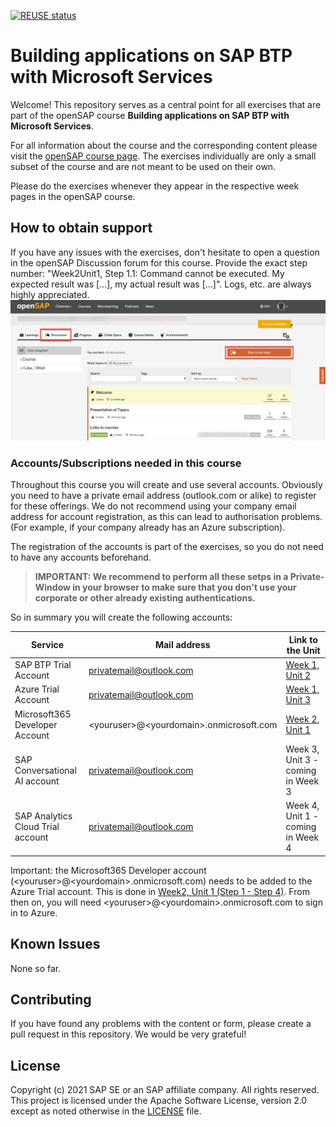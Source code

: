 [![REUSE status](https://api.reuse.software/badge/github.com/SAP-samples/btp-azure-opensap)](https://api.reuse.software/info/github.com/SAP-samples/btp-azure-opensap)


# Building applications on SAP BTP with Microsoft Services

Welcome! This repository serves as a central point for all exercises that are part of the openSAP course **Building applications on SAP BTP with Microsoft Services**. 

For all information about the course and the corresponding content please visit the [openSAP course page](https://open.sap.com/courses/btpma1). The exercises individually are only a small subset of the course and are not meant to be used on their own.  

Please do the exercises whenever they appear in the respective week pages in the openSAP course. 

## How to obtain support
 If you have any issues with the exercises, don't hesitate to open a question in the openSAP Discussion forum for this course. Provide the exact step number: "Week2Unit1, Step 1.1: Command cannot be executed. My expected result was [...], my actual result was [...]". Logs, etc. are always highly appreciated. 
 ![OpenSAP Discussion](./images/opensap-forum.png)

### Accounts/Subscriptions needed in this course 

Throughout this course you will create and use several accounts. Obviously you need to have a private email address (outlook.com or alike) to register for these offerings. We do not recommend using your company email address for account registration, as this can lead to authorisation problems. (For example, if your company already has an Azure subscription).

The registration of the accounts is part of the exercises, so you do not need to have any accounts beforehand.

> **IMPORTANT: We recommend to perform all these setps in a Private-Window in your browser to make sure that you don't use your corporate or other already existing authentications.** 

So in summary you will create the following accounts:


| Service                           | Mail address                              | Link to the Unit                                                                         |
| --------------------------------- | ----------------------------------------- | ---------------------------------------------------------------------------------------- |
| SAP BTP Trial Account             | privatemail@outlook.com                   | [Week 1, Unit 2](https://github.com/SAP-samples/btp-azure-opensap/tree/main/Week1/Unit2) |
| Azure Trial Account               | privatemail@outlook.com                   | [Week 1, Unit 3](https://github.com/SAP-samples/btp-azure-opensap/tree/main/Week1/Unit3) |
| Microsoft365 Developer Account    | \<youruser>@\<yourdomain>.onmicrosoft.com | [Week 2, Unit 1](https://github.com/SAP-samples/btp-azure-opensap/tree/main/Week2/Unit1) |
| SAP Conversational AI account     | privatemail@outlook.com                   | Week 3, Unit 3 - coming in Week 3                                                        |
| SAP Analytics Cloud Trial account | privatemail@outlook.com                   | Week 4, Unit 1 - coming in Week 4                                                        |

Important: the Microsoft365 Developer account (\<youruser>@\<yourdomain>.onmicrosoft.com) needs to be added to the Azure Trial account. This is done in [Week2, Unit 1 (Step 1 - Step 4)]((https://github.com/SAP-samples/btp-azure-opensap/tree/main/Week2/Unit1)). From then on, you will need \<youruser>@\<yourdomain>.onmicrosoft.com to sign in to Azure.

## Known Issues

None so far.

## Contributing

If you have found any problems with the content or form, please create a pull request in this repository. We would be very grateful! 
## License
Copyright (c) 2021 SAP SE or an SAP affiliate company. All rights reserved. This project is licensed under the Apache Software License, version 2.0 except as noted otherwise in the [LICENSE](LICENSES/Apache-2.0.txt) file.

